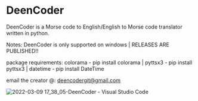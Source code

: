 # DeenCoder

DeenCoder is a Morse code to English/English to Morse code translator written in python.

Notes: 
DeenCoder is only supported on windows
|
RELEASES ARE PUBLISHED!!

package requirements: colorama - pip install colorama | pyttsx3 - pip install pyttsx3 | datetime - pip install DateTime

email the creator @: deencodergit@gmail.com

![2022-03-09 17_38_05-DeenCoder - Visual Studio Code](https://user-images.githubusercontent.com/63617447/161449727-978acf43-5b9d-413d-9104-272cfbdda9e0.png)
